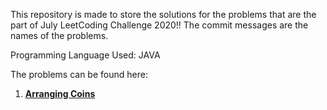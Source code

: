 This repository is made to store the solutions for the problems that are the part of July LeetCoding Challenge 2020!!
The commit messages are the names of the problems.

Programming Language Used: JAVA

The problems can be found here:

1. **[Arranging Coins](https://leetcode.com/problems/arranging-coins/)**
